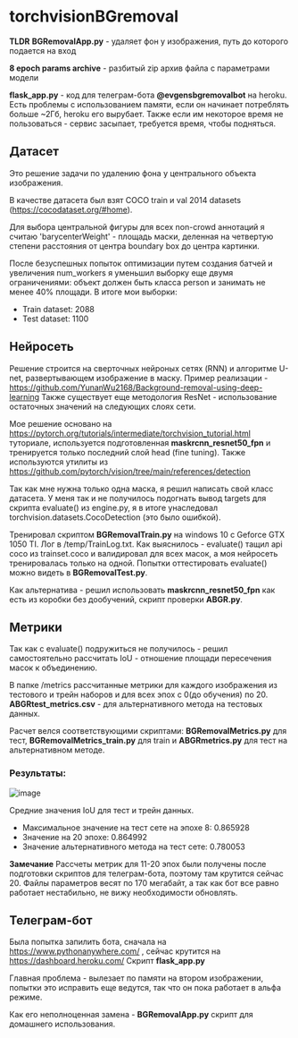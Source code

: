 # torchvisionBGremoval

**TLDR** **BGRemovalApp.py** - удаляет фон у изображения, путь до которого подается на вход

**8 epoch params archive** - разбитый zip архив файла с параметрами модели

**flask_app.py** - код для телеграм-бота **@evgensbgremovalbot** на heroku. Есть проблемы с использованием памяти, если он начинает потреблять больше ~2Гб, heroku его вырубает. Также если им некоторое время не пользоваться - сервис засыпает, требуется время, чтобы подняться.


## Датасет
Это решение задачи по удалению фона у центрального объекта изображения.

В качестве датасета был взят COCO train и val 2014 datasets (https://cocodataset.org/#home).

Для выбора центральной фигуры для всех non-crowd аннотаций я считаю 'barycenterWeight' - площадь маски, деленная на четвертую степени расстояния от центра boundary box до центра картинки.

После безуспешных попыток оптимизации путем создания батчей и увеличения num_workers я уменьшил выборку еще двумя ограничениями: объект должен быть класса person и занимать не менее 40% площади. В итоге мои выборки:

- Train dataset: 2088
- Test dataset: 1100

## Нейросеть
Решение строится на сверточных нейроных сетях (RNN) и алгоритме U-net, развертывающем изображение в маску. Пример реализации - https://github.com/YunanWu2168/Background-removal-using-deep-learning Также существует еще методология ResNet - использование остаточных значений на следующих слоях сети.

Мое решение основано на https://pytorch.org/tutorials/intermediate/torchvision_tutorial.html туториале, используется подготовленная **maskrcnn_resnet50_fpn** и тренируется только последний слой head (fine tuning). Также используются утилиты из https://github.com/pytorch/vision/tree/main/references/detection

Так как мне нужна только одна маска, я решил написать свой класс датасета. У меня так и не получилось подогнать вывод targets для скрипта evaluate() из engine.py, я в итоге унаследовал torchvision.datasets.CocoDetection (это было ошибкой).

Тренировал скриптом **BGRemovalTrain.py** на windows 10 с Geforce GTX 1050 TI. Лог в /temp/TrainLog.txt.
Как выяснилось - evaluate() тащил api coco из trainset.coco и валидировал для всех масок, а моя нейросеть тренировалась только на одной.
Попытки оттестировать evaluate() можно видеть в **BGRemovalTest.py**.


Как альтернатива - решил использовать **maskrcnn_resnet50_fpn** как есть из коробки без дообучений, скрипт проверки **ABGR.py**.


## Метрики
Так как с evaluate() подружиться не получилось - решил самостоятельно рассчитать IoU - отношение площади пересечения масок к объединению.

В папке /metrics рассчитанные метрики для каждого изображения из тестового и трейн наборов и для всех эпох с 0(до обучения) по 20. **ABGRtest_metrics.csv** - для альтернативного метода на тестовых данных.

Расчет велся соответствующими скриптами: **BGRemovalMetrics.py** для тест, **BGRemovalMetrics_train.py** для train и **ABGRmetrics.py** для тест на альтернативном методе.

### Результаты:
![image](https://user-images.githubusercontent.com/25753000/167195181-3ff2ffb9-02dc-43b4-bac4-d25f9907b7f3.png)

Средние значения IoU для тест и трейн данных.

- Максимальное значение на тест сете на эпохе 8: 0.865928
- Значение на 20 эпохе: 0.864992
- Значение альтернативного метода на тест сете: 0.780053

**Замечание** Рассчеты метрик для 11-20 эпох были получены после подготовки скриптов для телеграм-бота, поэтому там крутится сейчас 20. Файлы параметров весят по 170 мегабайт, а так как бот все равно работает нестабильно, не вижу необходимости обновлять.

## Телеграм-бот
Была попытка запилить бота, сначала на https://www.pythonanywhere.com/ , сейчас крутится на https://dashboard.heroku.com/ Скрипт **flask_app.py**

Главная проблема - вылезает по памяти на втором изображении, попытки это исправить еще ведутся, так что он пока работает в альфа режиме.

Как его неполноценная замена - **BGRemovalApp.py** скрипт для домашнего использования.
